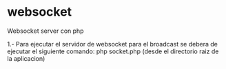 # websocket
Websocket server con php

1.- Para ejecutar el servidor de websocket para el broadcast se debera de ejecutar el siguiente comando:
php socket.php (desde el directorio raiz de la aplicacion)
